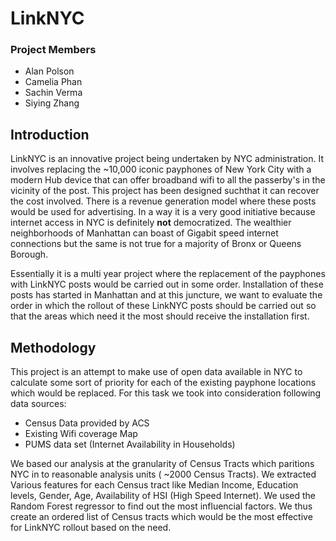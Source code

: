 # LinkNYC 

### Project Members
- Alan Polson
- Camelia Phan
- Sachin Verma
- Siying Zhang


## Introduction

LinkNYC is an innovative project being undertaken by NYC administration. It involves replacing the ~10,000 iconic payphones of New York City with a modern Hub device that can offer broadband wifi to all the passerby's in the vicinity of the post. This project has been designed suchthat it can recover the cost involved. There is a revenue generation model where these posts would be used for advertising. In a way it is a very good initiative because internet access in NYC is definitely **not** democratized. The wealthier neighborhoods of Manhattan can boast of Gigabit speed internet connections but the same is not true for a majority of Bronx or Queens Borough.

Essentially it is a multi year project where the replacement of the payphones with LinkNYC posts would be carried out in some order. Installation of these posts has started in Manhattan and at this juncture, we want to evaluate the order in which the rollout of these LinkNYC posts should be carried out so that the areas which need it the most should receive the installation first.



## Methodology

This project is an attempt to make use of open data available in NYC to calculate some sort of priority for each of the existing payphone locations which would be replaced. For this task we took into consideration following data sources:
- Census Data provided by ACS
- Existing Wifi coverage Map
- PUMS data set (Internet Availability in Households)

We based our analysis at the granularity of Census Tracts which paritions NYC in to reasonable analysis units ( ~2000 Census Tracts). We extracted Various features for each Census tract like Median Income, Education levels, Gender, Age, Availability of HSI (High Speed Internet). We used the Random Forest regressor to find out the most influencial factors. We thus create an ordered list of Census tracts which would be the most effective for LinkNYC rollout based on the need.


